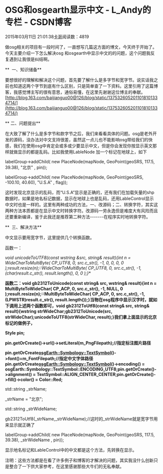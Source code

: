 # OSG和osgearth显示中文 - L_Andy的专栏 - CSDN博客

2015年03月11日 21:01:38[卡哥](https://me.csdn.net/L_Andy)阅读数：4819



做osg相关的项目有一段时间了，一直想写几篇这方面的博文，今天终于开始了。今天主要介绍一下怎么解决osg 和osgearth中显示中文的的问题，这个问题我反复遇到让我很是纠结啊。

**  一、知识储备**

要想很好的理解和解决这个问题，首先要了解什么是多字节和宽字节。说实话我之前也知道这两个字节到底有什么区别，只是简单查了一下资料。这里引用了这篇博客，我感觉博主写的很有意思，通俗易懂，在这里先谢谢这位博主的奉献。[http://blog.163.com/baijianguo00@126/blog/static/1375326052011018101334714/](http://blog.163.com/baijianguo00@126/blog/static/1375326052011018101334714/)

** 二、问题提出**

在大致了解了什么是多字节和款字节之后，我们来看看具体的问题。osg是老外开发的源码，没办法对中文支持很差，虽然这一点儿也不能影响osg带给我们的快感，我们在使用osg中肯定会或多或少要显示中文，但是你会发现你按显示英文那样就做显示的都是乱码。比如我使用LableNode 加一个标记在地球上，如下

labelGroup->addChild( new PlaceNode(mapNode, GeoPoint(geoSRS, 117.5, 39.38), "北京" , pin));

labelGroup->addChild( new PlaceNode(mapNode, GeoPoint(geoSRS, -100.10, 40.60), "U.S.A" , flag));

这时发现北京显示的乱码，而“U.S.A”显示是正确的，还有我们在加载矢量的shp数据时，如果是地名标记数据，显示在地球上也是乱码，还用LableControl显示中文时也是一样的。这里有两种成功的方法，一、改源码；二、转换字符，其实这两种方法本质都是在显示中文时转换字符。改源码一劳永逸但是难度大有风险而且还要重新编译，鉴于此我还是推荐第二种方法-------在程序实时地转换字符。

**  三、解决方法**

中文显示要用宽字节，这里提供几个转换函数。

函数一：

**void unicodeToUTF8(const wstring &src, string& result){int n = WideCharToMultiByte( CP_UTF8, 0, src.c_str(), -1, 0, 0, 0, 0 );result.resize(n);::WideCharToMultiByte( CP_UTF8, 0, src.c_str(), -1, (char*)result.c_str(), result.length(), 0, 0 );}**

**函数二：void gb2312ToUnicode(const string& src, wstring& result){int n = MultiByteToWideChar( CP_ACP, 0, src.c_str(), -1, NULL, 0 );result.resize(n);::MultiByteToWideChar( CP_ACP, 0, src.c_str(), -1, (LPWSTR)result.c_str(), result.length());}当物在osg程序中显示汉字时，就如下调用上述两个函数即可，void gb2312ToUtf8(const string& src, string& result){wstring strWideChar;gb2312ToUnicode(src, strWideChar);unicodeToUTF8(strWideChar, result);}我们拿上面显示的北京标记的做例子，**

**Style pin;**

**pin.getOrCreate<IconSymbol>()->url()->setLiteral(m_PngFilepath);//指定标注图片路径**

**pin.getOrCreate<osgEarth::Symbology::TextSymbol>()->font()=m_FontFilepath;//指定中文字体路径pin.getOrCreate<osgEarth::Symbology::TextSymbol>()->encoding() = osgEarth::Symbology::TextSymbol::ENCODING_UTF8;pin.getOrCreate<TextSymbol>()->alignment() = TextSymbol::ALIGN_CENTER_CENTER;pin.getOrCreate<TextSymbol>()->fill()->color() = Color::Red;**

std::string _strName;

_strName = "北京";

std::string _strWideName;

gb2312ToUtf8(_strName,_strWideName);//这时的_strWideName就是宽字节用来显示就正确了

labelGroup->addChild( new PlaceNode(mapNode, GeoPoint(geoSRS, 117.5, 39.38), _strWideName , pin));

显示地名标记和LableControl中的中文都是这个方法，先转换在显示。

注明：这些方法都是在看了许多例子和博客的才解决的问题，其实我没什么创新只是整合了一下供大家参考，在这里感谢那些大牛们的无私奉献。


